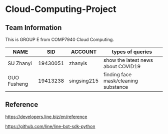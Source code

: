 ﻿# Cloud-Computing-Project
 
## Team Information

   This is GROUP E from COMP7940 Cloud Computing.

  |   NAME     |     SID   |   ACCOUNT   |            types of queries            |
  |------------|-----------|-------------|----------------------------------------|
  |SU Zhanyi   |  19430051 |   zhanyis   |  show the latest news about COVID19    |
  |GUO Fusheng |  19413238 | singsing215 |  finding face mask/cleaning substance  |
 
## Reference
https://developers.line.biz/en/reference

https://github.com/line/line-bot-sdk-python
